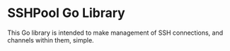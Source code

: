 # SSHPool Go Library

This Go library is intended to make management of SSH connections, and channels within them, simple.
